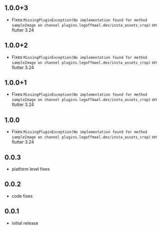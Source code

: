 ## 1.0.0+3
* Fixes `MissingPluginException(No implementation found for method sampleImage on channel plugins.legoffmael.dev/insta_assets_crop)` on flutter 3.24

## 1.0.0+2
* Fixes `MissingPluginException(No implementation found for method sampleImage on channel plugins.legoffmael.dev/insta_assets_crop)` on flutter 3.24

## 1.0.0+1
* Fixes `MissingPluginException(No implementation found for method sampleImage on channel plugins.legoffmael.dev/insta_assets_crop)` on flutter 3.24

## 1.0.0
* Fixes `MissingPluginException(No implementation found for method sampleImage on channel plugins.legoffmael.dev/insta_assets_crop)` on flutter 3.24

## 0.0.3
* platform level fixes

## 0.0.2

* code fixes

## 0.0.1

* initial release
